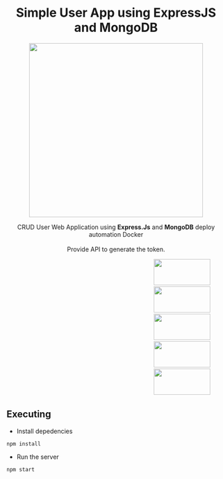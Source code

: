 <h1 align="center"> Simple User App using ExpressJS and MongoDB </h1>

<p align="center"><img style="align:center" src="https://res.cloudinary.com/dvehyvk3d/image/upload/v1634289445/tech%20stack/express_xmzka6.svg" width="400vw" height="400vw"></p>

<p align="center">CRUD User Web Application using <b>Express.Js</b> and <b>MongoDB</b> deploy automation</b> Docker <br/><br/> Provide API to generate the token.
<div class="d-flex" style="word-spacing:30px">
  &nbsp;   &nbsp;   &nbsp;   &nbsp;   &nbsp;  
  <img src="https://img.shields.io/badge/npm-CB3837?style=for-the-badge&logo=npm&logoColor=white" width="130vw" height="60vw">
  &nbsp;   &nbsp;   &nbsp;   &nbsp;   &nbsp;  
  <img src="https://img.shields.io/badge/Node.js-339933?style=for-the-badge&logo=nodedotjs&logoColor=white" width="130vw" height="60vw">
  &nbsp;   &nbsp;   &nbsp;   &nbsp;   &nbsp;  
  <img src="https://img.shields.io/badge/Express.js-000000?style=for-the-badge&logo=express&logoColor=white" width="130vw" height="60vw">
  &nbsp;   &nbsp;   &nbsp;   &nbsp;   &nbsp;  
  <img src="https://img.shields.io/badge/MongoDB-4EA94B?style=for-the-badge&logo=mongodb&logoColor=white" width="130vw" height="60vw">
  &nbsp;   &nbsp;   &nbsp;   &nbsp;   &nbsp;  
  <img src="https://img.shields.io/badge/Docker-2CA5E0?style=for-the-badge&logo=docker&logoColor=white" width="130vw" height="60vw">
</div>
</p>



## Executing

* Install depedencies
```
npm install
```

* Run the server
```
npm start
```
